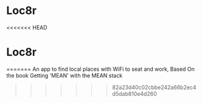# Loc8r
<<<<<<< HEAD
# Loc8r
=======
An app to find local places with WiFi to seat and work, Based On the book Getting 'MEAN' with the MEAN stack
>>>>>>> 82a23d40c02cbbe242a66b2ec4d5dab810e4d260
